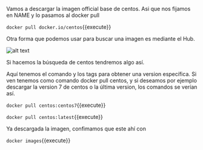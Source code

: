 Vamos a descargar la imagen official base de centos. Asi que nos fijamos en NAME y lo pasamos al docker pull

`docker pull docker.io/centos`{{execute}}


Otra forma que podemos usar para buscar una imagen es mediante el Hub.

![alt text](https://jsitech1.gitbooks.io/meet-docker/dockerhub4.png)

Si hacemos la búsqueda de centos tendremos algo así.

Aquí tenemos el comando y los tags para obtener una version específica. Si ven tenemos como comando docker pull centos, y si deseamos por ejemplo descargar la version 7 de centos o la última version, los comandos se verían así.

`docker pull centos:centos7`{{execute}}

`docker pull centos:latest`{{execute}}


Ya descargada la imagen, confimamos que este ahí con

`docker images`{{execute}}
